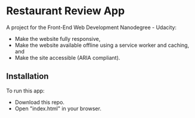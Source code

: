 # Restaurant Review App

A project for the Front-End Web Development Nanodegree - Udacity:

- Make the website fully responsive,
- Make the website available offline using a service worker and caching, and
- Make the site accessible (ARIA compliant).


## Installation
To run this app:
- Download this repo.
- Open "index.html" in your browser.

